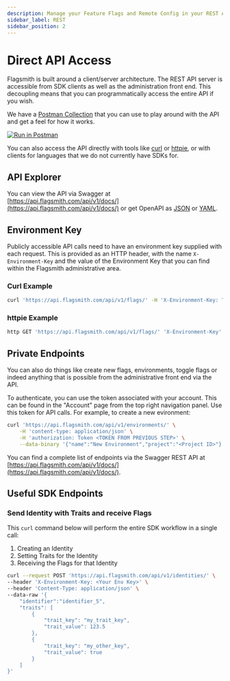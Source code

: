 ```yaml
---
description: Manage your Feature Flags and Remote Config in your REST APIs.
sidebar_label: REST
sidebar_position: 2
---
```


# Direct API Access

Flagsmith is built around a client/server architecture. The REST API server is accessible from SDK clients as well as
the administration front end. This decoupling means that you can programmatically access the entire API if you wish.

We have a [Postman Collection](https://www.postman.com/flagsmith/workspace/flagsmith/overview) that you can use to play
around with the API and get a feel for how it works.

[![Run in Postman](https://run.pstmn.io/button.svg)](https://app.getpostman.com/run-collection/14712118-a638325a-f1f4-4570-8b4d-fd2841218dfa?action=collection%2Ffork&collection-url=entityId%3D14712118-a638325a-f1f4-4570-8b4d-fd2841218dfa%26entityType%3Dcollection%26workspaceId%3D452554eb-f581-4754-b5b8-0deabdce9f4b#?env%5BFlagsmith%20Environment%5D=W3sia2V5IjoiRmxhZ3NtaXRoIEVudmlyb25tZW50IEtleSIsInZhbHVlIjoiOEt6RVRkRGVNWTd4a3FrU2tZM0dzZyIsImVuYWJsZWQiOnRydWV9LHsia2V5IjoiYmFzZVVybCIsInZhbHVlIjoiaHR0cHM6Ly9hcGkuZmxhZ3NtaXRoLmNvbS9hcGkvdjEvIiwiZW5hYmxlZCI6dHJ1ZX0seyJrZXkiOiJJZGVudGl0eSIsInZhbHVlIjoicG9zdG1hbl91c2VyXzEyMyIsImVuYWJsZWQiOnRydWV9XQ==)

You can also access the API directly with tools like [curl](https://curl.haxx.se/) or [httpie](https://httpie.org/), or
with clients for languages that we do not currently have SDKs for.

## API Explorer

You can view the API via Swagger at [https://api.flagsmith.com/api/v1/docs/](https://api.flagsmith.com/api/v1/docs/) or
get OpenAPI as [JSON](https://api.flagsmith.com/api/v1/docs/?format=.json) or
[YAML](https://api.flagsmith.com/api/v1/docs/?format=.yaml).

## Environment Key

Publicly accessible API calls need to have an environment key supplied with each request. This is provided as an HTTP
header, with the name `X-Environment-Key` and the value of the Environment Key that you can find within the Flagsmith
administrative area.

### Curl Example

```bash
curl 'https://api.flagsmith.com/api/v1/flags/' -H 'X-Environment-Key: TijpMX6ajA7REC4bf5suYg'
```

### httpie Example

```bash
http GET 'https://api.flagsmith.com/api/v1/flags/' 'X-Environment-Key':'TijpMX6ajA7REC4bf5suYg'
```

## Private Endpoints

You can also do things like create new flags, environments, toggle flags or indeed anything that is possible from the
administrative front end via the API.

To authenticate, you can use the token associated with your account. This can be found in the "Account" page from the
top right navigation panel. Use this token for API calls. For example, to create a new evironment:

```bash
curl 'https://api.flagsmith.com/api/v1/environments/' \
    -H 'content-type: application/json' \
    -H 'authorization: Token <TOKEN FROM PREVIOUS STEP>' \
    --data-binary '{"name":"New Environment","project":"<Project ID>"}'
```

You can find a complete list of endpoints via the Swagger REST API at
[https://api.flagsmith.com/api/v1/docs/](https://api.flagsmith.com/api/v1/docs/).

## Useful SDK Endpoints

### Send Identity with Traits and receive Flags

This `curl` command below will perform the entire SDK workflow in a single call:

1. Creating an Identity
2. Setting Traits for the Identity
3. Receiving the Flags for that Identity

```bash
curl --request POST 'https://api.flagsmith.com/api/v1/identities/' \
--header 'X-Environment-Key: <Your Env Key>' \
--header 'Content-Type: application/json' \
--data-raw '{
    "identifier":"identifier_5",
    "traits": [
        {
            "trait_key": "my_trait_key",
            "trait_value": 123.5
        },
        {
            "trait_key": "my_other_key",
            "trait_value": true
        }
    ]
}'
```
